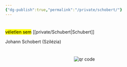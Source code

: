 ```yaml
---
{"dg-publish":true,"permalink":"/private/schobert/"}
---
```


#

<mark>véletlen sem</mark> [[private/Schubert\|Schubert]]

Johann Schobert (Szilézia)



#
<p style="text-align: center;"><img src="https://chart.googleapis.com/chart?cht=qr&chl=https://notes.andrasdenes.com/schobert&chs=180x180&choe=UTF-8&chld=L|2" alt="qr code"></p>

